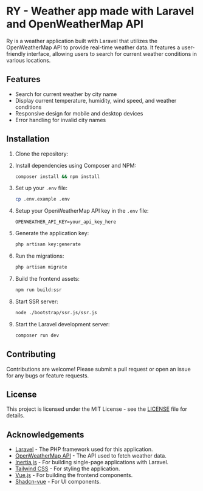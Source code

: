 # RY - Weather app made with Laravel and OpenWeatherMap API
Ry is a weather application built with Laravel that utilizes the OpenWeatherMap API to provide real-time weather data. It features a user-friendly interface, allowing users to search for current weather conditions in various locations.


## Features
- Search for current weather by city name
- Display current temperature, humidity, wind speed, and weather conditions
- Responsive design for mobile and desktop devices
- Error handling for invalid city names

## Installation
1. Clone the repository:
2. Install dependencies using Composer and NPM:
   ```bash
   composer install && npm install
   ```
3. Set up your `.env` file:
    ```bash
    cp .env.example .env
    ```
4. Setup your OpenWeatherMap API key in the `.env` file:
    ```env
    OPENWEATHER_API_KEY=your_api_key_here
    ```
   
5. Generate the application key:
    ```bash
    php artisan key:generate
    ```
6. Run the migrations:
    ```bash
    php artisan migrate
    ```
7. Build the frontend assets:
    ```bash
    npm run build:ssr
    ```
8. Start SSR server:
    ```bash
   node ./bootstrap/ssr.js/ssr.js
    ```
9. Start the Laravel development server:
    ```bash
    composer run dev
    ```


## Contributing
Contributions are welcome! Please submit a pull request or open an issue for any bugs or feature requests.

## License
This project is licensed under the MIT License - see the [LICENSE](LICENSE) file for details.

## Acknowledgements
- [Laravel](https://laravel.com) - The PHP framework used for this application.
- [OpenWeatherMap API](https://openweathermap.org/api) - The API used to fetch weather data.
- [Inertia.js](https://inertiajs.com) - For building single-page applications with Laravel.
- [Tailwind CSS](https://tailwindcss.com) - For styling the application.
- [Vue.js](https://vuejs.org) - For building the frontend components.
- [Shadcn-vue](https://shadcn-vue.com) - For UI components.

   

